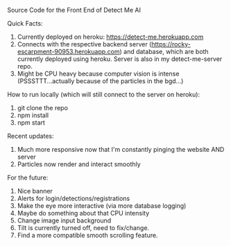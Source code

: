 Source Code for the Front End of Detect Me AI

Quick Facts:
1. Currently deployed on heroku: https://detect-me.herokuapp.com
2. Connects with the respective backend server (https://rocky-escarpment-90953.herokuapp.com) and database, which are both currently deployed using heroku. Server is also in my detect-me-server repo.
3. Might be CPU heavy because computer vision is intense (PSSSTTT...actually because of the particles in the bgd...)

How to run locally (which will still connect to the server on heroku):
1. git clone the repo
2. npm install
3. npm start

Recent updates:
1. Much more responsive now that I'm constantly pinging the website AND server
2. Particles now render and interact smoothly

For the future:
1. Nice banner
2. Alerts for login/detections/registrations
3. Make the eye more interactive (via more database logging)
4. Maybe do something about that CPU intensity
5. Change image input background
6. Tilt is currently turned off, need to fix/change.
7. Find a more compatible smooth scrolling feature.
